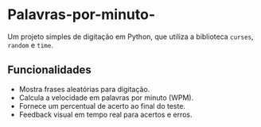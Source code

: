 # Palavras-por-minuto-
Um projeto simples de digitação em Python, que utiliza a biblioteca `curses`, `random` e `time`.
## Funcionalidades
- Mostra frases aleatórias para digitação.
- Calcula a velocidade em palavras por minuto (WPM).
- Fornece um percentual de acerto ao final do teste.
- Feedback visual em tempo real para acertos e erros.
